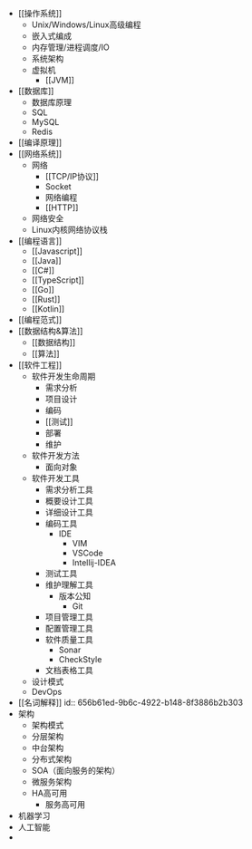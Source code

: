 - [[操作系统]]
	- Unix/Windows/Linux高级编程
	- 嵌入式编成
	- 内存管理/进程调度/IO
	- 系统架构
	- 虚拟机
		- [[JVM]]
- [[数据库]]
	- 数据库原理
	- SQL
	- MySQL
	- Redis
- [[编译原理]]
- [[网络系统]]
	- 网络
		- [[TCP/IP协议]]
		- Socket
		- 网络编程
		- [[HTTP]]
	- 网络安全
	- Linux内核网络协议栈
- [[编程语言]]
	- [[Javascript]]
	- [[Java]]
	- [[C#]]
	- [[TypeScript]]
	- [[Go]]
	- [[Rust]]
	- [[Kotlin]]
- [[编程范式]]
- [[数据结构&算法]]
	- [[数据结构]]
	- [[算法]]
- [[软件工程]]
	- 软件开发生命周期
		- 需求分析
		- 项目设计
		- 编码
		- [[测试]]
		- 部署
		- 维护
	- 软件开发方法
		- 面向对象
	- 软件开发工具
		- 需求分析工具
		- 概要设计工具
		- 详细设计工具
		- 编码工具
			- IDE
				- VIM
				- VSCode
				- Intellij-IDEA
		- 测试工具
		- 维护理解工具
			- 版本公知
				- Git
		- 项目管理工具
		- 配置管理工具
		- 软件质量工具
			- Sonar
			- CheckStyle
		- 文档表格工具
	- 设计模式
	- DevOps
- [[名词解释]]
  id:: 656b61ed-9b6c-4922-b148-8f3886b2b303
- 架构
	- 架构模式
	- 分层架构
	- 中台架构
	- 分布式架构
	- SOA（面向服务的架构）
	- 微服务架构
	- HA高可用
		- 服务高可用
- 机器学习
- 人工智能
-